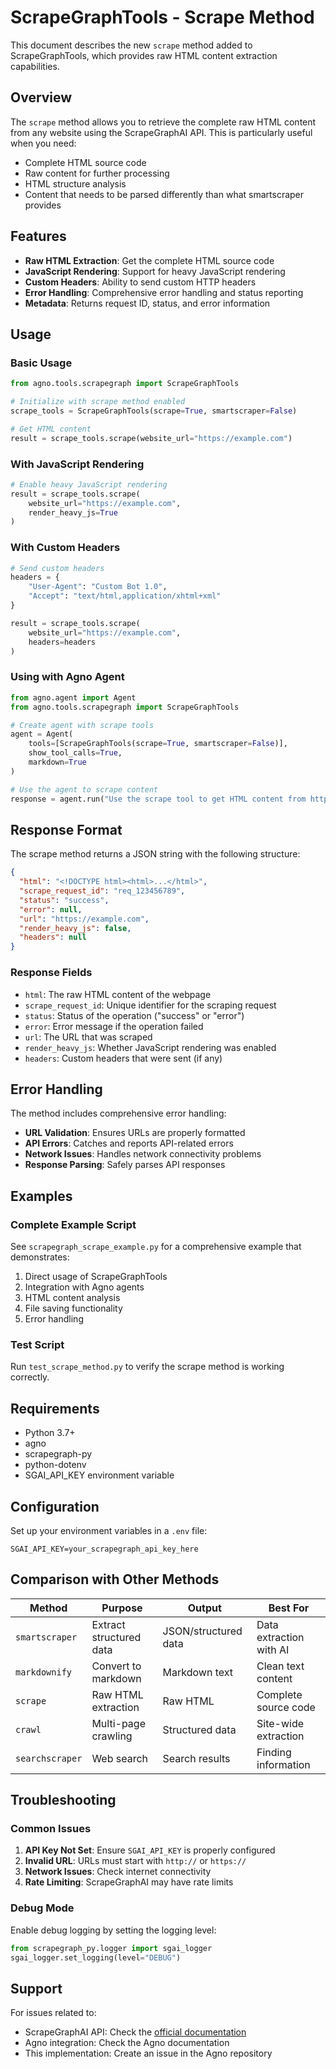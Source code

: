 # ScrapeGraphTools - Scrape Method

This document describes the new `scrape` method added to ScrapeGraphTools, which provides raw HTML content extraction capabilities.

## Overview

The `scrape` method allows you to retrieve the complete raw HTML content from any website using the ScrapeGraphAI API. This is particularly useful when you need:

- Complete HTML source code
- Raw content for further processing
- HTML structure analysis
- Content that needs to be parsed differently than what smartscraper provides

## Features

- **Raw HTML Extraction**: Get the complete HTML source code
- **JavaScript Rendering**: Support for heavy JavaScript rendering
- **Custom Headers**: Ability to send custom HTTP headers
- **Error Handling**: Comprehensive error handling and status reporting
- **Metadata**: Returns request ID, status, and error information

## Usage

### Basic Usage

```python
from agno.tools.scrapegraph import ScrapeGraphTools

# Initialize with scrape method enabled
scrape_tools = ScrapeGraphTools(scrape=True, smartscraper=False)

# Get HTML content
result = scrape_tools.scrape(website_url="https://example.com")
```

### With JavaScript Rendering

```python
# Enable heavy JavaScript rendering
result = scrape_tools.scrape(
    website_url="https://example.com",
    render_heavy_js=True
)
```

### With Custom Headers

```python
# Send custom headers
headers = {
    "User-Agent": "Custom Bot 1.0",
    "Accept": "text/html,application/xhtml+xml"
}

result = scrape_tools.scrape(
    website_url="https://example.com",
    headers=headers
)
```

### Using with Agno Agent

```python
from agno.agent import Agent
from agno.tools.scrapegraph import ScrapeGraphTools

# Create agent with scrape tools
agent = Agent(
    tools=[ScrapeGraphTools(scrape=True, smartscraper=False)],
    show_tool_calls=True,
    markdown=True
)

# Use the agent to scrape content
response = agent.run("Use the scrape tool to get HTML content from https://example.com")
```

## Response Format

The scrape method returns a JSON string with the following structure:

```json
{
  "html": "<!DOCTYPE html><html>...</html>",
  "scrape_request_id": "req_123456789",
  "status": "success",
  "error": null,
  "url": "https://example.com",
  "render_heavy_js": false,
  "headers": null
}
```

### Response Fields

- `html`: The raw HTML content of the webpage
- `scrape_request_id`: Unique identifier for the scraping request
- `status`: Status of the operation ("success" or "error")
- `error`: Error message if the operation failed
- `url`: The URL that was scraped
- `render_heavy_js`: Whether JavaScript rendering was enabled
- `headers`: Custom headers that were sent (if any)

## Error Handling

The method includes comprehensive error handling:

- **URL Validation**: Ensures URLs are properly formatted
- **API Errors**: Catches and reports API-related errors
- **Network Issues**: Handles network connectivity problems
- **Response Parsing**: Safely parses API responses

## Examples

### Complete Example Script

See `scrapegraph_scrape_example.py` for a comprehensive example that demonstrates:

1. Direct usage of ScrapeGraphTools
2. Integration with Agno agents
3. HTML content analysis
4. File saving functionality
5. Error handling

### Test Script

Run `test_scrape_method.py` to verify the scrape method is working correctly.

## Requirements

- Python 3.7+
- agno
- scrapegraph-py
- python-dotenv
- SGAI_API_KEY environment variable

## Configuration

Set up your environment variables in a `.env` file:

```env
SGAI_API_KEY=your_scrapegraph_api_key_here
```

## Comparison with Other Methods

| Method | Purpose | Output | Best For |
|--------|---------|--------|----------|
| `smartscraper` | Extract structured data | JSON/structured data | Data extraction with AI |
| `markdownify` | Convert to markdown | Markdown text | Clean text content |
| `scrape` | Raw HTML extraction | Raw HTML | Complete source code |
| `crawl` | Multi-page crawling | Structured data | Site-wide extraction |
| `searchscraper` | Web search | Search results | Finding information |

## Troubleshooting

### Common Issues

1. **API Key Not Set**: Ensure `SGAI_API_KEY` is properly configured
2. **Invalid URL**: URLs must start with `http://` or `https://`
3. **Network Issues**: Check internet connectivity
4. **Rate Limiting**: ScrapeGraphAI may have rate limits

### Debug Mode

Enable debug logging by setting the logging level:

```python
from scrapegraph_py.logger import sgai_logger
sgai_logger.set_logging(level="DEBUG")
```

## Support

For issues related to:
- ScrapeGraphAI API: Check the [official documentation](https://docs.scrapegraphai.com/)
- Agno integration: Check the Agno documentation
- This implementation: Create an issue in the Agno repository

